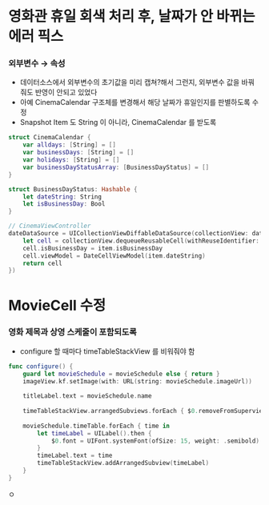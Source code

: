 # 영화관 휴일 회색 처리 후, 날짜가 안 바뀌는 에러 픽스

### 외부변수 → 속성

- 데이터소스에서 외부변수의 초기값을 미리 캡쳐?해서 그런지, 외부변수 값을 바꿔줘도 반영이 안되고 있었다
- 아예 CinemaCalendar 구조체를 변경해서 해당 날짜가 휴일인지를 판별하도록 수정
- Snapshot Item 도 String 이 아니라, CinemaCalendar 를 받도록

```swift
struct CinemaCalendar {
    var alldays: [String] = []
    var businessDays: [String] = []
    var holidays: [String] = []
    var businessDayStatusArray: [BusinessDayStatus] = []
}

struct BusinessDayStatus: Hashable {
    let dateString: String
    let isBusinessDay: Bool
}

// CinemaViewController
dateDataSource = UICollectionViewDiffableDataSource(collectionView: dateCollectionView, cellProvider: { collectionView, indexPath, item in
    let cell = collectionView.dequeueReusableCell(withReuseIdentifier: "DateCell", for: indexPath) as! DateCell
    cell.isBusinessDay = item.isBusinessDay
    cell.viewModel = DateCellViewModel(item.dateString)
    return cell
})
```

# MovieCell 수정

### 영화 제목과 상영 스케줄이 포함되도록

- configure 할 때마다 timeTableStackView 를 비워줘야 함

```swift
func configure() {
    guard let movieSchedule = movieSchedule else { return }
    imageView.kf.setImage(with: URL(string: movieSchedule.imageUrl))
            
    titleLabel.text = movieSchedule.name
    
    timeTableStackView.arrangedSubviews.forEach { $0.removeFromSuperview() }
    
    movieSchedule.timeTable.forEach { time in
        let timeLabel = UILabel().then {
            $0.font = UIFont.systemFont(ofSize: 15, weight: .semibold)
        }
        timeLabel.text = time
        timeTableStackView.addArrangedSubview(timeLabel)
    }
}
```

ㅇ
